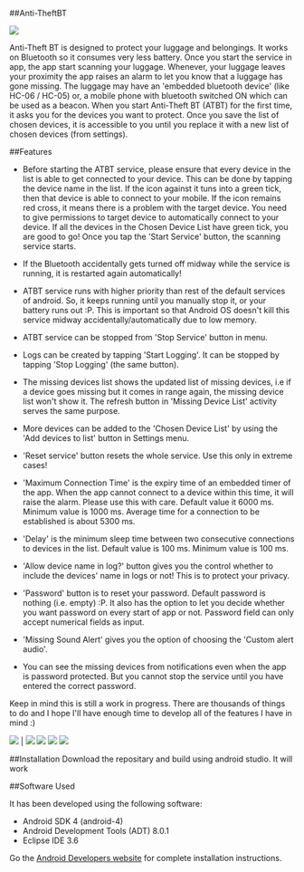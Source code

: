 ##Anti-TheftBT

[![](https://cloud.githubusercontent.com/assets/5080310/13058029/3b984b52-d446-11e5-8a91-dd9aac989359.png)](https://cloud.githubusercontent.com/assets/5080310/13058029/3b984b52-d446-11e5-8a91-dd9aac989359.png)

Anti-Theft BT is designed to protect your luggage and belongings. It works on Bluetooth so it consumes very less battery. Once you start the service in app, the app start scanning your luggage. Whenever, your luggage leaves your proximity the app raises an alarm to let you know that a luggage has gone missing. The luggage may have an 'embedded bluetooth device' (like HC-06 / HC-05) or, a mobile phone with bluetooth switched ON which can be used as a beacon. When you start Anti-Theft BT (ATBT) for the first time, it asks you for the devices you want to protect. Once you save the list of chosen devices, it is accessible to you until you replace it with a new list of chosen devices (from settings).

##Features

- Before starting the ATBT service, please ensure that every device in the list is able to get connected to your device. This can be done by tapping the device name in the list. If the icon against it tuns into a green tick, then that device is able to connect to your mobile. If the icon remains red cross, it means there is a problem with the target device. You need to give permissions to target device to automatically connect to your device. If all the devices in the Chosen Device List have green tick, you are good to go! Once you tap the 'Start Service' button, the scanning service starts.

- If the Bluetooth accidentally gets turned off midway while the service is running, it is restarted again automatically!

- ATBT service runs with higher priority than rest of the default services of android. So, it keeps running until you manually stop it, or your battery runs out :P. This is important so that Android OS doesn't kill this service midway accidentally/automatically due to low memory.

- ATBT service can be stopped from 'Stop Service' button in menu.

- Logs can be created by tapping 'Start Logging'. It can be stopped by tapping 'Stop Logging' (the same button).

- The missing devices list shows the updated list of missing devices, i.e if a device goes missing but it comes in range again, the missing device list won't show it. The refresh button in 'Missing Device List' activity serves the same purpose.

- More devices can be added to the 'Chosen Device List' by using the 'Add devices to list' button in Settings menu.

- 'Reset service' button resets the whole service. Use this only in extreme cases!

- 'Maximum Connection Time' is the expiry time of an embedded timer of the app. When the app cannot connect to a device within this time, it will raise the alarm. Please use this with care. Default value it 6000 ms. Minimum value is 1000 ms. Average time for a connection to be established is about 5300 ms.

- 'Delay' is the minimum sleep time between two consecutive connections to devices in the list. Default value is 100 ms. Minimum value is 100 ms.

- 'Allow device name in log?' button gives you the control whether to include the devices' name in logs or not! This is to protect your privacy.

- 'Password' button is to reset your password. Default password is nothing (i.e. empty) :P. It also has the option to let you decide whether you want password on every start of app or not. Password field can only accept numerical fields as input.

- 'Missing Sound Alert' gives you the option of choosing the 'Custom alert audio'.

- You can see the missing devices from notifications even when the app is password protected. But you cannot stop the service until you have entered the correct password.



Keep in mind this is still a work in progress. There are thousands of things to do and I hope I'll have enough time to develop all of the features I have in mind :)

<!-- | [![VideoBlocks](https://d1ow200m9i3wyh.cloudfront.net/img/assets/videoblocks/images/logo.png)]()  | [![AudioBlocks](https://dtyn3c8zjrx01.cloudfront.net/img/assets/audioblocks/images/logo.png)] | [![GraphicStock](http://www.graphicstock.com/images/logo.jpg)] |
|:---:|:---:|:---:| -->

[![](https://cloud.githubusercontent.com/assets/5080310/13057891/1ba9d74e-d445-11e5-824b-4da24a275aa1.png)](https://cloud.githubusercontent.com/assets/5080310/13057891/1ba9d74e-d445-11e5-824b-4da24a275aa1.png) | [![](https://cloud.githubusercontent.com/assets/5080310/13057894/1baf1ea2-d445-11e5-8814-c1df68fd7a53.png)](https://cloud.githubusercontent.com/assets/5080310/13057896/1bb327a4-d445-11e5-9af9-03aaa4046c32.png)
[![](https://cloud.githubusercontent.com/assets/5080310/13057895/1baf51ba-d445-11e5-9777-63f16c739701.png)](https://cloud.githubusercontent.com/assets/5080310/13057895/1baf51ba-d445-11e5-9777-63f16c739701.png)
[![](https://cloud.githubusercontent.com/assets/5080310/13057893/1bae8ee2-d445-11e5-9c6f-d9a6f8154774.png)](https://cloud.githubusercontent.com/assets/5080310/13057893/1bae8ee2-d445-11e5-9c6f-d9a6f8154774.png)
[![](https://cloud.githubusercontent.com/assets/5080310/13057892/1bace54c-d445-11e5-9ff8-696cb1c277ea.png)](https://cloud.githubusercontent.com/assets/5080310/13057892/1bace54c-d445-11e5-9ff8-696cb1c277ea.png)


##Installation
Download the repositary and build using android studio. It will work

##Software Used

It has been developed using the following software:

  * Android SDK 4 (android-4)
  * Android Development Tools (ADT) 8.0.1
  * Eclipse IDE 3.6

Go the [Android Developers website][android_developers_website] for complete installation instructions.


[android_developers_website]: http://d.android.com/sdk/installing.html
